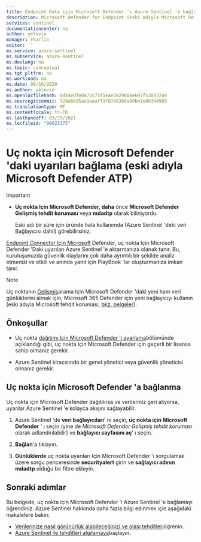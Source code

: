 ```yaml
---
title: Endpoint Data için Microsoft Defender 'ı Azure Sentinel 'e bağlama | Microsoft Docs
description: Microsoft Defender for Endpoint (eski adıyla Microsoft Defender ATP) verilerini Azure Sentinel 'e bağlamayı öğrenin.
services: sentinel
documentationcenter: na
author: yelevin
manager: rkarlin
editor: ''
ms.service: azure-sentinel
ms.subservice: azure-sentinel
ms.devlang: na
ms.topic: conceptual
ms.tgt_pltfrm: na
ms.workload: na
ms.date: 09/16/2020
ms.author: yelevin
ms.openlocfilehash: 0db4e0fe0472c75f1eae392980ae697f53007244
ms.sourcegitcommit: f28ebb95ae9aaaff3f87d8388a09b41e0b3445b5
ms.translationtype: MT
ms.contentlocale: tr-TR
ms.lasthandoff: 03/29/2021
ms.locfileid: "98623375"
---
```

# <a name="connect-alerts-from-microsoft-defender-for-endpoint-formerly-microsoft-defender-atp"></a>Uç nokta için Microsoft Defender 'daki uyarıları bağlama (eski adıyla Microsoft Defender ATP)

> [!IMPORTANT]
>
> - **Uç nokta Için Microsoft Defender, daha** önce **Microsoft Defender Gelişmiş tehdit koruması** veya **mdadtp** olarak biliniyordu.
>
>     Eski adı bir süre için üründe hala kullanımda (Azure Sentinel 'deki veri Bağlayıcısı dahil) görebilirsiniz.

[Endpoint Connector Için Microsoft](/windows/security/threat-protection/microsoft-defender-atp/microsoft-defender-advanced-threat-protection) Defender, uç nokta Için Microsoft Defender 'Daki uyarıları Azure Sentinel 'e aktarmanıza olanak tanır. Bu, kuruluşunuzda güvenlik olaylarını çok daha ayrıntılı bir şekilde analiz etmenizi ve etkili ve anında yanıt için PlayBook 'lar oluşturmanıza imkan tanır.

> [!NOTE]
>
> Uç noktanın [Gelişmiş](/windows/security/threat-protection/microsoft-defender-atp/advanced-hunting-overview)arama Için Microsoft Defender 'daki yeni ham veri günlüklerini almak için, Microsoft 365 Defender için yeni bağlayıcıyı kullanın (eski adıyla Microsoft tehdit koruması, [bkz. belgeler](./connect-microsoft-365-defender.md)).

## <a name="prerequisites"></a>Önkoşullar

- Uç nokta [dağıtımı Için Microsoft Defender 'ı ayarlama](/windows/security/threat-protection/microsoft-defender-atp/licensing)bölümünde açıklandığı gibi, uç nokta Için Microsoft Defender için geçerli bir lisansa sahip olmanız gerekir. 

- Azure Sentinel kiracısında bir genel yönetici veya güvenlik yöneticisi olmanız gerekir.

## <a name="connect-to-microsoft-defender-for-endpoint"></a>Uç nokta için Microsoft Defender 'a bağlanma

Uç nokta için Microsoft Defender dağıtılırsa ve verileriniz geri alıyorsa, uyarılar Azure Sentinel 'e kolayca akışını sağlayabilir.

1. Azure Sentinel 'de **veri bağlayıcıları**' nı seçin, **uç nokta için Microsoft Defender** ' ı seçin (yine de *Microsoft Defender Gelişmiş tehdit koruması* olarak adlandırılabilir) ve **bağlayıcı sayfasını aç**' ı seçin.

1. **Bağlan**'a tıklayın. 

1. **Günlüklerde** uç nokta uyarıları Için Microsoft Defender 'ı sorgulamak üzere sorgu penceresinde **securityalert** girin ve **sağlayıcı adının** **mdadtp** olduğu bir filtre ekleyin.

## <a name="next-steps"></a>Sonraki adımlar
Bu belgede, uç nokta için Microsoft Defender 'ı Azure Sentinel 'e bağlamayı öğrendiniz. Azure Sentinel hakkında daha fazla bilgi edinmek için aşağıdaki makalelere bakın:
- [Verilerinize nasıl görünürlük alabileceğinizi ve olası tehditleri](quickstart-get-visibility.md)öğrenin.
- [Azure Sentinel ile tehditleri algılamaya](./tutorial-detect-threats-built-in.md)başlayın.